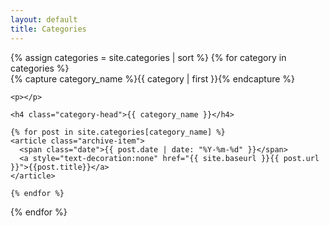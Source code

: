 ```yaml
---
layout: default
title: Categories
---
```


<div id="archives">
{% assign categories = site.categories | sort %}
{% for category in categories %}
  <div class="archive-group">
    {% capture category_name %}{{ category | first }}{% endcapture %}
    <div id="#{{ category_name | slugize }}"></div>
    
    <p></p>

    <h4 class="category-head">{{ category_name }}</h4>

    {% for post in site.categories[category_name] %}
    <article class="archive-item">
      <span class="date">{{ post.date | date: "%Y-%m-%d" }}</span>
      <a style="text-decoration:none" href="{{ site.baseurl }}{{ post.url }}">{{post.title}}</a>
    </article>

    {% endfor %}
  </div>
{% endfor %}
</div>
